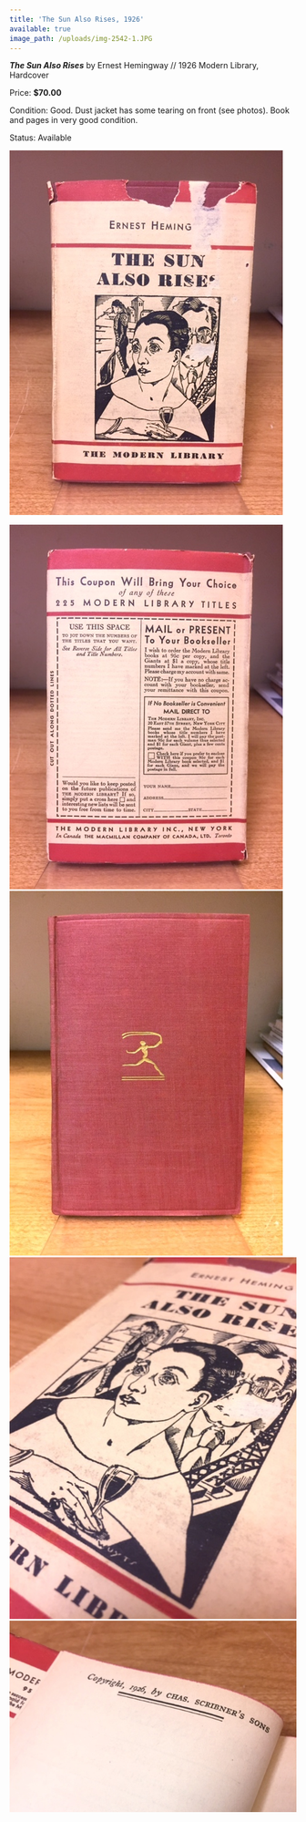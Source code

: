 ```yaml
---
title: 'The Sun Also Rises, 1926'
available: true
image_path: /uploads/img-2542-1.JPG
---
```



***The Sun Also Rises*** by Ernest Hemingway // 1926 Modern Library, Hardcover

Price: **$70.00**

Condition: Good. Dust jacket has some tearing on front (see photos). Book and pages in very good condition.

Status: Available

![](/uploads/versions/img-2549---x----480-640x---.JPG)

![](/uploads/versions/img-2544---x----480-640x---.JPG)![](/uploads/versions/img-2541---x----480-640x---.JPG)![](/uploads/versions/img-2542---x----508-640x---.JPG)
<br>![](/uploads/versions/img-2543---x----640-426x---.JPG)
<br>&nbsp;

&nbsp;